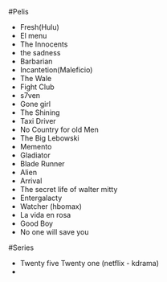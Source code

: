 
#Pelis
- Fresh(Hulu)
- El menu
- The Innocents
- the sadness
- Barbarian
- Incantetion(Maleficio)
- The Wale
- Fight Club
- s7ven
- Gone girl
- The Shining
- Taxi Driver
- No Country for old Men 
- The Big Lebowski
- Memento
- Gladiator
- Blade Runner
- Alien
- Arrival
- The secret life of walter mitty
- Entergalacty
- Watcher (hbomax)
- La vida en rosa
- Good Boy
- No one will save you


#Series

- Twenty five Twenty one (netflix - kdrama)
- 